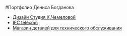 #Портфолио Дениса Богданова
- [Дизайн Студия К.Чемеловой](http://db1990.github.io/design-studio)
- [IEC telecom](http://db1990.github.io/ie-telecom)
- [Магазин деталей для технического обслуживания](http://db1990.github.io/test-task/)
